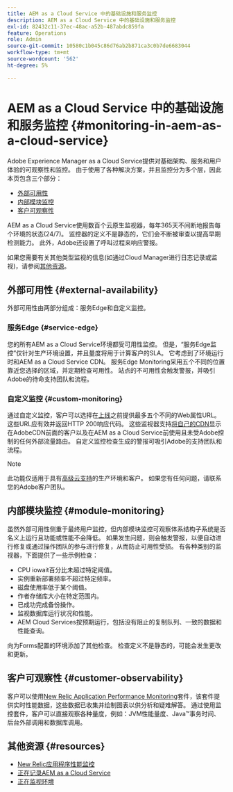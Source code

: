 ```yaml
---
title: AEM as a Cloud Service 中的基础设施和服务监控
description: AEM as a Cloud Service 中的基础设施和服务监控
exl-id: 82432c11-37ec-48ac-a52b-487abdc859fa
feature: Operations
role: Admin
source-git-commit: 10580c1b045c86d76ab2b871ca3c0b7de6683044
workflow-type: tm+mt
source-wordcount: '562'
ht-degree: 5%

---
```


# AEM as a Cloud Service 中的基础设施和服务监控 {#monitoring-in-aem-as-a-cloud-service}

Adobe Experience Manager as a Cloud Service提供对基础架构、服务和用户体验的可观察性和监控。 由于使用了各种解决方案，并且监控分为多个层，因此本页包含三个部分：

* [外部可用性](#external-availability)
* [内部模块监控](#module-monitoring)
* [客户可观察性](#customer-observability)

AEM as a Cloud Service使用数百个云原生监视器，每年365天不间断地报告每个环境的状态(24/7)。 监控器的定义不是静态的，它们会不断被审查以提高早期检测能力。 此外，Adobe还设置了呼叫过程来响应警报。

如果您需要有关其他类型监视的信息(如通过Cloud Manager进行日志记录或监视)，请参阅[其他资源](#resources)。

## 外部可用性 {#external-availability}

外部可用性由两部分组成：服务Edge和自定义监控。

### 服务Edge {#service-edge}

您的所有AEM as a Cloud Service环境都受可用性监控。 但是，“服务Edge监控”仅针对生产环境设置，并且量度将用于计算客户的SLA。 它考虑到了环境运行时和AEM as a Cloud Service CDN。 服务Edge Monitoring采用五个不同的位置靠近您选择的区域，并定期检查可用性。 站点的不可用性会触发警报，并吸引Adobe的待命支持团队和流程。

### 自定义监控 {#custom-monitoring}

通过自定义监控，客户可以选择在[上线](/help/journey-migration/go-live.md)之前提供最多五个不同的Web属性URL。 这些URL应有效并返回HTTP 200响应代码。 这些监视器支持[将自己的CDN](/help/implementing/dispatcher/cdn.md#point-to-point-CDN)显示在AdobeCDN前面的客户以及在AEM as a Cloud Service前使用且未受Adobe控制的任何外部流量路由。 自定义监控检查生成的警报可吸引Adobe的支持团队和流程。

>[!NOTE]
>
> 此功能仅适用于具有[高级云支持](https://experienceleague.adobe.com/docs/support-resources/data-sheets/overview.html#support-add-ons)的生产环境和客户。 如果您有任何问题，请联系您的Adobe客户团队。

## 内部模块监控 {#module-monitoring}

虽然外部可用性侧重于最终用户监控，但内部模块监控可观察体系结构子系统是否名义上运行且功能或性能不会降低。 如果发生问题，则会触发警报，以便自动进行修复或通过操作团队的参与进行修复，从而防止可用性受损。 有各种类别的监视器，下面提供了一些示例检查：

* CPU iowait百分比未超过特定阈值。
* 实例重新部署频率不超过特定频率。
* 磁盘使用率低于某个阈值。
* 作者存储库大小在特定范围内。
* 已成功完成备份操作。
* 监视数据库运行状况和性能。
* AEM Cloud Services按预期运行，包括没有阻止的复制队列、一致的数据和性能查询。

向为Forms配置的环境添加了其他检查。 检查定义不是静态的，可能会发生更改和更新。

## 客户可观察性 {#customer-observability}

客户可以使用[New Relic Application Performance Monitoring](https://experienceleague.adobe.com/docs/experience-manager-cloud-service/content/implementing/using-cloud-manager/user-access-new-relic.html)套件，该套件提供实时性能数据，这些数据已收集并绘制图表以供分析和疑难解答。 通过使用监控套件，客户可以直接观察各种量度，例如：JVM性能量度、Java™事务时间、后台外部调用和数据库调用。

## 其他资源 {#resources}

* [New Relic应用程序性能监控](https://experienceleague.adobe.com/docs/experience-manager-cloud-service/content/implementing/using-cloud-manager/user-access-new-relic.html)
* [正在记录AEM as a Cloud Service](https://experienceleague.adobe.com/docs/experience-manager-cloud-service/content/implementing/developing/logging.html)
* [正在监视环境](https://experienceleague.adobe.com/docs/experience-manager-cloud-manager/content/using/monitoring-environments.html)
